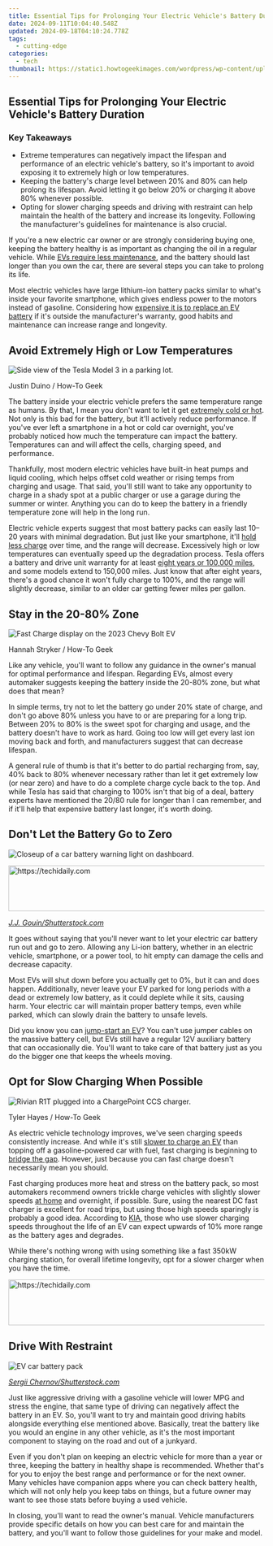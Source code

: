 ```yaml
---
title: Essential Tips for Prolonging Your Electric Vehicle's Battery Duration
date: 2024-09-11T10:04:40.548Z
updated: 2024-09-18T04:10:24.778Z
tags:
  - cutting-edge
categories:
  - tech
thumbnail: https://static1.howtogeekimages.com/wordpress/wp-content/uploads/2023/08/electrify-america-chevy-bolt-ev.jpg
---
```


## Essential Tips for Prolonging Your Electric Vehicle's Battery Duration

### Key Takeaways

* Extreme temperatures can negatively impact the lifespan and performance of an electric vehicle's battery, so it's important to avoid exposing it to extremely high or low temperatures.
* Keeping the battery's charge level between 20% and 80% can help prolong its lifespan. Avoid letting it go below 20% or charging it above 80% whenever possible.
* Opting for slower charging speeds and driving with restraint can help maintain the health of the battery and increase its longevity. Following the manufacturer's guidelines for maintenance is also crucial.

 If you're a new electric car owner or are strongly considering buying one, keeping the battery healthy is as important as changing the oil in a regular vehicle. While [EVs require less maintenance](https://screen-recording.techidaily.com/in-2024-budget-desktop-encoder-hacks-and-tips/), and the battery should last longer than you own the car, there are several steps you can take to prolong its life.

 Most electric vehicles have large lithium-ion battery packs similar to what's inside your favorite smartphone, which gives endless power to the motors instead of gasoline. Considering how [expensive it is to replace an EV battery](https://phone-solutions.techidaily.com/best-android-data-recovery-retrieve-lost-pictures-from-oppo-reno-11f-5g-by-fonelab-android-recover-pictures/) if it's outside the manufacturer's warranty, good habits and maintenance can increase range and longevity.

##  Avoid Extremely High or Low Temperatures

![Side view of the Tesla Model 3 in a parking lot.](https://static1.howtogeekimages.com/wordpress/wp-content/uploads/2023/08/tesla-model-3-side-view.jpg) 

Justin Duino / How-To Geek

 The battery inside your electric vehicle prefers the same temperature range as humans. By that, I mean you don't want to let it get [extremely cold or hot](https://some-techniques.techidaily.com/new-how-to-use-luts-in-premiere-pro/). Not only is this bad for the battery, but it'll actively reduce performance. If you've ever left a smartphone in a hot or cold car overnight, you've probably noticed how much the temperature can impact the battery. Temperatures can and will affect the cells, charging speed, and performance.

 Thankfully, most modern electric vehicles have built-in heat pumps and liquid cooling, which helps offset cold weather or rising temps from charging and usage. That said, you'll still want to take any opportunity to charge in a shady spot at a public charger or use a garage during the summer or winter. Anything you can do to keep the battery in a friendly temperature zone will help in the long run.

 Electric vehicle experts suggest that most battery packs can easily last 10–20 years with minimal degradation. But just like your smartphone, it'll [hold less charge](https://youtube-web.techidaily.com/ed-in-2024-youtubes-earnings-go-up-with-500-subs/) over time, and the range will decrease. Excessively high or low temperatures can eventually speed up the degradation process. Tesla offers a battery and drive unit warranty for at least [eight years or 100,000 miles](https://www.tesla.com/support/vehicle-warranty), and some models extend to 150,000 miles. Just know that after eight years, there's a good chance it won't fully charge to 100%, and the range will slightly decrease, similar to an older car getting fewer miles per gallon.

##  Stay in the 20-80% Zone

![Fast Charge display on the 2023 Chevy Bolt EV](https://static1.howtogeekimages.com/wordpress/wp-content/uploads/2023/04/674d5066.jpg) 

Hannah Stryker / How-To Geek

 Like any vehicle, you'll want to follow any guidance in the owner's manual for optimal performance and lifespan. Regarding EVs, almost every automaker suggests keeping the battery inside the 20-80% zone, but what does that mean?

 In simple terms, try not to let the battery go under 20% state of charge, and don't go above 80% unless you have to or are preparing for a long trip. Between 20% to 80% is the sweet spot for charging and usage, and the battery doesn't have to work as hard. Going too low will get every last ion moving back and forth, and manufacturers suggest that can decrease lifespan.

 A general rule of thumb is that it's better to do partial recharging from, say, 40% back to 80% whenever necessary rather than let it get extremely low (or near zero) and have to do a complete charge cycle back to the top. And while Tesla has said that charging to 100% isn't that big of a deal, battery experts have mentioned the 20/80 rule for longer than I can remember, and if it'll help that expensive battery last longer, it's worth doing.

##  Don't Let the Battery Go to Zero

![Closeup of a car battery warning light on dashboard.](https://static1.howtogeekimages.com/wordpress/wp-content/uploads/2022/08/17d4c7d7.jpg) 

<!-- affiliate ads begin -->
<a href="https://appsumo.8odi.net/c/5597632/2144310/7443" target="_top" id="2144310">
  <img src="//a.impactradius-go.com/display-ad/7443-2144310" border="0" alt="https://techidaily.com" width="728" height="90"/>
</a>
<img height="0" width="0" src="https://appsumo.8odi.net/i/5597632/2144310/7443" style="position:absolute;visibility:hidden;" border="0" />
<!-- affiliate ads end -->

_[J.J. Gouin/Shutterstock.com](https://www.shutterstock.com/image-photo/car-battery-warning-light-on-dashboard-2035758833)_

 It goes without saying that you'll never want to let your electric car battery run out and go to zero. Allowing any Li-ion battery, whether in an electric vehicle, smartphone, or a power tool, to hit empty can damage the cells and decrease capacity.

 Most EVs will shut down before you actually get to 0%, but it can and does happen. Additionally, never leave your EV parked for long periods with a dead or extremely low battery, as it could deplete while it sits, causing harm. Your electric car will maintain proper battery temps, even while parked, which can slowly drain the battery to unsafe levels.

 Did you know you can [jump-start an EV](https://some-knowledge.techidaily.com/2024-approved-gopros-deep-sea-capturing-unforgettable-underwater-scenes/)? You can't use jumper cables on the massive battery cell, but EVs still have a regular 12V auxiliary battery that can occasionally die. You'll want to take care of that battery just as you do the bigger one that keeps the wheels moving.

##  Opt for Slow Charging When Possible

![Rivian R1T plugged into a ChargePoint CCS charger.](https://static1.howtogeekimages.com/wordpress/wp-content/uploads/2023/08/52766636975_33e3991188_o.jpg) 

Tyler Hayes / How-To Geek

 As electric vehicle technology improves, we've seen charging speeds consistently increase. And while it's still [slower to charge an EV](https://video-screen-grab.techidaily.com/updated-unparalleled-free-console-reproduction-software-for-2024/) than topping off a gasoline-powered car with fuel, fast charging is beginning to [bridge the gap](https://howto.techidaily.com/fix-cant-take-screenshot-due-to-security-policy-on-xiaomi-civi-3-disney-100th-anniversary-edition-drfone-by-drfone-fix-android-problems-fix-android-problems/). However, just because you can fast charge doesn't necessarily mean you should.

 Fast charging produces more heat and stress on the battery pack, so most automakers recommend owners trickle charge vehicles with slightly slower speeds [at home](https://tech-recovery.techidaily.com/most-enjoyable-kid-approved-movies-available-on-netflix/) and overnight, if possible. Sure, using the nearest DC fast charger is excellent for road trips, but using those high speeds sparingly is probably a good idea. According to [KIA](https://www.kia.com/dm/discover-kia/ask/how-to-extend-ev-battery-life.html?), those who use slower charging speeds throughout the life of an EV can expect upwards of 10% more range as the battery ages and degrades.

 While there's nothing wrong with using something like a fast 350kW charging station, for overall lifetime longevity, opt for a slower charger when you have the time.

<!-- affiliate ads begin -->
<a href="https://appsumo.8odi.net/c/5597632/2123750/7443" target="_top" id="2123750">
  <img src="//a.impactradius-go.com/display-ad/7443-2123750" border="0" alt="https://techidaily.com" width="728" height="90"/>
</a>
<img height="0" width="0" src="https://appsumo.8odi.net/i/5597632/2123750/7443" style="position:absolute;visibility:hidden;" border="0" />
<!-- affiliate ads end -->

##  Drive With Restraint

![EV car battery pack](https://static1.howtogeekimages.com/wordpress/wp-content/uploads/2022/04/3c6fd70e.jpg) 

_[Sergii Chernov/Shutterstock.com](https://www.shutterstock.com/image-photo/ev-car-battery-pack-electric-lithium-1297860037)_

 Just like aggressive driving with a gasoline vehicle will lower MPG and stress the engine, that same type of driving can negatively affect the battery in an EV. So, you'll want to try and maintain good driving habits alongside everything else mentioned above. Basically, treat the battery like you would an engine in any other vehicle, as it's the most important component to staying on the road and out of a junkyard.

 Even if you don't plan on keeping an electric vehicle for more than a year or three, keeping the battery in healthy shape is recommended. Whether that's for you to enjoy the best range and performance or for the next owner. Many vehicles have companion apps where you can check battery health, which will not only help you keep tabs on things, but a future owner may want to see those stats before buying a used vehicle.

 In closing, you'll want to read the owner's manual. Vehicle manufacturers provide specific details on how you can best care for and maintain the battery, and you'll want to follow those guidelines for your make and model.

<ins class="adsbygoogle"
     style="display:block"
     data-ad-format="autorelaxed"
     data-ad-client="ca-pub-7571918770474297"
     data-ad-slot="1223367746"></ins>

<ins class="adsbygoogle"
     style="display:block"
     data-ad-client="ca-pub-7571918770474297"
     data-ad-slot="8358498916"
     data-ad-format="auto"
     data-full-width-responsive="true"></ins>



